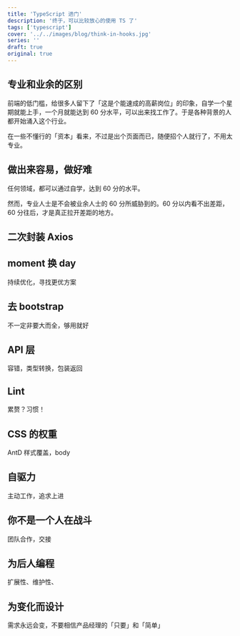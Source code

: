 ```yaml
---
title: 'TypeScript 进门'
description: '终于，可以比较放心的使用 TS 了'
tags: ['typescript']
cover: '../../images/blog/think-in-hooks.jpg'
series: ''
draft: true
original: true
---
```


## 专业和业余的区别

前端的低门槛，给很多人留下了「这是个能速成的高薪岗位」的印象，自学一个星期就能上手，一个月就能达到 60 分水平，可以出来找工作了。于是各种背景的人都开始涌入这个行业。

在一些不懂行的「资本」看来，不过是出个页面而已，随便招个人就行了，不用太专业。


## 做出来容易，做好难
任何领域，都可以通过自学，达到 60 分的水平。

然而，专业人士是不会被业余人士的 60 分所威胁到的。60 分以内看不出差距，60 分往后，才是真正拉开差距的地方。

## 二次封装 Axios

## moment 换 day
持续优化，寻找更优方案

## 去 bootstrap
不一定非要大而全，够用就好

## API 层
容错，类型转换，包装返回

## Lint
累赘？习惯！

## CSS 的权重
AntD 样式覆盖，body

## 自驱力
主动工作，追求上进

## 你不是一个人在战斗
团队合作，交接

## 为后人编程
扩展性、维护性、

## 为变化而设计
需求永远会变，不要相信产品经理的「只要」和「简单」
